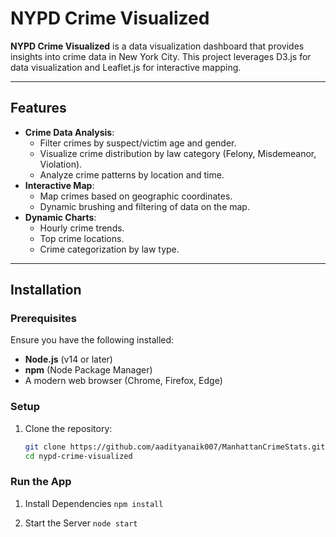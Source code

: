 # NYPD Crime Visualized

**NYPD Crime Visualized** is a data visualization dashboard that provides insights into crime data in New York City. This project leverages D3.js for data visualization and Leaflet.js for interactive mapping.

---

## Features

- **Crime Data Analysis**:
  - Filter crimes by suspect/victim age and gender.
  - Visualize crime distribution by law category (Felony, Misdemeanor, Violation).
  - Analyze crime patterns by location and time.
- **Interactive Map**:
  - Map crimes based on geographic coordinates.
  - Dynamic brushing and filtering of data on the map.
- **Dynamic Charts**:
  - Hourly crime trends.
  - Top crime locations.
  - Crime categorization by law type.

---

## Installation

### Prerequisites

Ensure you have the following installed:

- **Node.js** (v14 or later)
- **npm** (Node Package Manager)
- A modern web browser (Chrome, Firefox, Edge)

### Setup

1. Clone the repository:
   ```bash
   git clone https://github.com/aadityanaik007/ManhattanCrimeStats.git
   cd nypd-crime-visualized
   ```

### Run the App

1. Install Dependencies
   `npm install`

2. Start the Server
   `node start`
